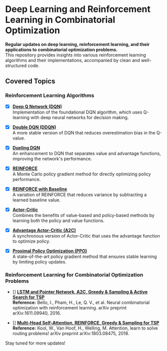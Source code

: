 # Deep Learning and Reinforcement Learning in Combinatorial Optimization

**Regular updates on deep learning, reinforcement learning, and their applications to combinatorial optimization problems.**  
This repository provides insights into various reinforcement learning algorithms and their implementations, accompanied by clean and well-structured code.

## Covered Topics

### Reinforcement Learning Algorithms

- [x] **[Deep Q Network (DQN)](https://github.com/Xavier-MaYiMing/Reinforcement-learning-and-combinatorial-optimzation/blob/main/DQN.ipynb)**  
  Implementation of the foundational DQN algorithm, which uses Q-learning with deep neural networks for decision making.

- [x] **[Double DQN (DDQN)](https://github.com/Xavier-MaYiMing/Reinforcement-learning-and-combinatorial-optimzation/blob/main/DDQN.ipynb)**  
  A more stable version of DQN that reduces overestimation bias in the Q-value.

- [x] **[Dueling DQN](https://github.com/Xavier-MaYiMing/Reinforcement-learning-and-combinatorial-optimzation/blob/main/Dueling%20DQN.ipynb)**  
  An enhancement to DQN that separates value and advantage functions, improving the network's performance.

- [x] **[REINFORCE](https://github.com/Xavier-MaYiMing/Reinforcement-learning-and-combinatorial-optimzation/blob/main/REINFORCE.ipynb)**  
  A Monte Carlo policy gradient method for directly optimizing policy performance.

- [x] **[REINFORCE with Baseline](https://github.com/Xavier-MaYiMing/Reinforcement-learning-and-combinatorial-optimzation/blob/main/REINFORCE_with_baseline.ipynb)**  
  A variation of REINFORCE that reduces variance by subtracting a learned baseline value.

- [x] **[Actor-Critic](https://github.com/Xavier-MaYiMing/Reinforcement-learning-and-combinatorial-optimzation/blob/main/actor-critic.ipynb)**  
  Combines the benefits of value-based and policy-based methods by learning both the policy and value functions.

- [x] **[Advantage Actor-Critic (A2C)](https://github.com/Xavier-MaYiMing/Reinforcement-learning-and-combinatorial-optimzation/blob/main/A2C.ipynb)**  
  A synchronous version of Actor-Critic that uses the advantage function to optimize policy.

- [x] **[Proximal Policy Optimization (PPO)](https://github.com/Xavier-MaYiMing/Reinforcement-learning-and-combinatorial-optimzation/blob/main/PPO.ipynb)**  
  A state-of-the-art policy gradient method that ensures stable learning by limiting policy updates.

### Reinforcement Learning for Combinatorial Optimization Problems

- [] **[LSTM and Pointer Network, A2C, Greedy & Sampling & Active Search for TSP]()**  
  **Reference:** Bello, I., Pham, H., Le, Q. V., et al. Neural combinatorial optimization with reinforcement learning. arXiv preprint arXiv:1611.09940, 2016.

- [] **[Multi-Head Self-Attention, REINFORCE, Greedy & Sampling for TSP]()**  
  **Reference:** Kool, W., Van Hoof, H., Welling, M. Attention, learn to solve routing problems! arXiv preprint arXiv:1803.08475, 2018.

Stay tuned for more updates!
